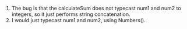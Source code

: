 1. The bug is that the calculateSum does not typecast num1 and num2 to integers, so it just performs string concatenation.
2. I would just typecast num1 and num2, using Numbers().